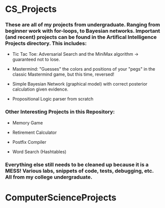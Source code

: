 # CS_Projects

### These are all of my projects from undergraduate. Ranging from beginner work with for-loops, to Bayesian networks. Important (and recent) projects can be found in the Artifical Intelligence Projects directory. This includes:

* Tic Tac Toe: Adversarial Search and the MiniMax algorithm -> guaranteed not to lose.

* Mastermind: "Guesses" the colors and positions of your "pegs" in the classic Mastermind game, but this time, reversed!

* Simple Bayesian Network (graphical model) with correct posterior calculation given evidence.

* Propositional Logic parser from scratch

### Other Interesting Projects in this Repository:

* Memory Game

* Retirement Calculator

* Postfix Compiler

* Word Search (Hashtables)

### Everything else still needs to be cleaned up because it is a MESS! Various labs, snippets of code, tests, debugging, etc. All from my college undergraduate.
# ComputerScienceProjects
